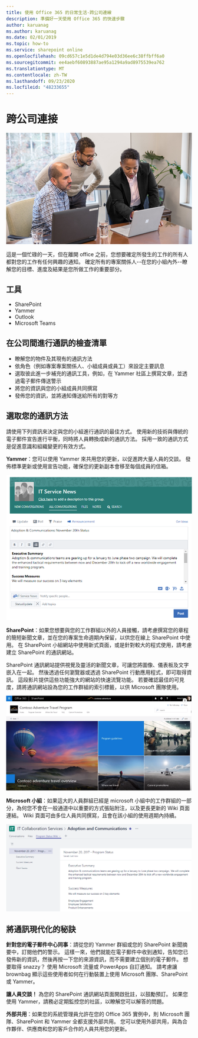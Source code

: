 ```yaml
---
title: 使用 Office 365 的日常生活-跨公司連線
description: 準備好一天使用 Office 365 的快速步驟
author: karuanag
ms.author: karuanag
ms.date: 02/01/2019
ms.topic: how-to
ms.service: sharepoint online
ms.openlocfilehash: 09cd657c1e5d1de4d794e03d36ee6c38ffbff6a0
ms.sourcegitcommit: ee4aebf60893887ae95a1294a9ad8975539ea762
ms.translationtype: MT
ms.contentlocale: zh-TW
ms.lasthandoff: 09/23/2020
ms.locfileid: "48233655"
---
```

# <a name="connecting-across-the-company"></a>跨公司連接

![連接視覺](media/ditl_crosscompany.png)

這是一個忙碌的一天，但在離開 office 之前，您想要確定所發生的工作的所有人都對您的工作有任何興趣的通知。 確定所有的專案關係人--在您的小組內外--瞭解您的目標、進度及結果是您所做工作的重要部分。  

## <a name="tools"></a>工具
- SharePoint
- Yammer
- Outlook
- Microsoft Teams 

## <a name="checklist-for-communicating-across-the-company"></a>在公司間進行通訊的檢查清單
- 瞭解您的物件及其現有的通訊方法
- 依角色（例如專案專案關係人、小組成員或員工）來設定主要訊息
- 選取彼此進一步補充的通訊工具，例如，在 Yammer 社區上撰寫文章，並透過電子郵件傳送警示 
- 將您的資訊與您的小組成員共同撰寫
- 發佈您的資訊，並將通知傳送給所有的對等方 
 
## <a name="select-your-communication-method"></a>選取您的通訊方法
請使用下列資訊來決定與您的小組進行通訊的最佳方式。 使用新的技術與傳統的電子郵件宣告進行平衡，同時將人員轉換成新的通訊方法。 採用一致的通訊方式是促進意識和組織變更的有效方式。 

**Yammer**：您可以使用 Yammer 來共用您的更新，以促進跨大量人員的交談。 發佈標準更新或使用宣告功能，確保您的更新副本會移至每個成員的信箱。 

![社交媒體文章](media/ditl_IT-Service-News.png)

**SharePoint**：如果您想要與您的工作群組以外的人員接觸，請考慮撰寫您的章程的簡短新聞文章，並在您的專案生命週期內保留，以供您在線上 SharePoint 中使用。 在 SharePoint 小組網站中使用新式頁面，或是針對較大的程式使用，請考慮建立 SharePoint 的通訊網站。 

SharePoint 通訊網站提供視覺及靈活的新聞文章，可讓您將圖像、儀表板及文字嵌入在一起。 然後透過任何瀏覽器或透過 SharePoint 行動應用程式，即可取得資訊。 這段影片提供這些功能強大的網站的快速流覽功能。 若要確認最佳的可見度，請將通訊網站設為您的工作群組的索引標籤，以供 Microsoft 團隊使用。

![SharePoint online 中的通訊網站範例](media/ditl_Comm-Site.png)

**Microsoft 小組**：如果這大的人員群組已經是 microsoft 小組中的工作群組的一部分，為何您不會在一般通道中以重要的方式張貼附注，以及更長更新的 Wiki 頁面連結。  Wiki 頁面可由多位人員共同撰寫，且會在該小組的使用週期內持續。 

![Microsoft 小組中 Wiki 頁面的螢幕擷取畫面](media/ditl_Teams-Wiki.png)

## <a name="tip-to-modernize-your-communication"></a>將通訊現代化的秘訣

**針對您的電子郵件中心同事**：請從您的 Yammer 群組或您的 SharePoint 新聞摘要中，訂閱他們的警示。  這樣一來，他們就能在電子郵件中收到通知，告知您已發佈新的資訊，然後再按一下您的來源資訊，而不需要建立個別的電子郵件。  想要取得 snazzy？  使用 Microsoft 流量或 PowerApps 自訂通知。 請考慮讓 brownbag 顯示這些使用者如何在行動裝置上使用 Microsoft 團隊、SharePoint 或 Yammer。 

**讓人員交談！** 為您的 SharePoint 通訊網站頁面開啟批註，以鼓勵預訂。  如果您使用 Yammer，請務必定期監控您的社區，以瞭解您可以解答的問題。 

**外部共用**：如果您的系統管理員允許在您的 Office 365 實例中，則 Microsoft 團隊、SharePoint 和 Yammer 全都支援外部共用。  您可以使用外部共用，與為合作夥伴、供應商和您的客戶合作的人員共用您的更新。